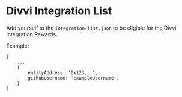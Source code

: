 # Divvi Integration List

Add yourself to the `integration-list.json` to be eligible for the Divvi Integration Rewards.

Example:
```
[
    ...
    {
        entityAddress: '0x123...',
        githubUsername: 'exampleUsername',
    }
]
```
